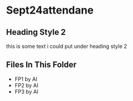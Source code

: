 # Sept24attendane

## Heading Style 2
this is some text i could put under heading style 2

## Files In This Folder
- FP1 by AI
- FP2 by AI
- FP3 by AI
